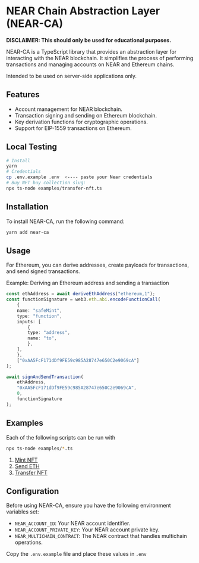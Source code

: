 # NEAR Chain Abstraction Layer (NEAR-CA)

**DISCLAIMER: This should only be used for educational purposes.**

NEAR-CA is a TypeScript library that provides an abstraction layer for interacting with the NEAR blockchain. It simplifies the process of performing transactions and managing accounts on NEAR and Ethereum chains. 

Intended to be used on server-side applications only.

## Features

- Account management for NEAR blockchain.
- Transaction signing and sending on Ethereum blockchain.
- Key derivation functions for cryptographic operations.
- Support for EIP-1559 transactions on Ethereum.

## Local Testing

```sh
# Install
yarn
# Credentials
cp .env.example .env  <---- paste your Near credentials
# Buy NFT buy collection slug:
npx ts-node examples/transfer-nft.ts
```

## Installation

To install NEAR-CA, run the following command:

```bash
yarn add near-ca
```

## Usage

For Ethereum, you can derive addresses, create payloads for transactions, and send signed transactions.

Example: Deriving an Ethereum address and sending a transaction

```typescript
const ethAddress = await deriveEthAddress("ethereum,1");
const functionSignature = web3.eth.abi.encodeFunctionCall(
    {
    name: "safeMint",
    type: "function",
    inputs: [
        {
        type: "address",
        name: "to",
        },
    ],
    },
    ["0xAA5FcF171dDf9FE59c985A28747e650C2e9069cA"]
);

await signAndSendTransaction(
    ethAddress,
    "0xAA5FcF171dDf9FE59c985A28747e650C2e9069cA",
    0,
    functionSignature
);
```

## Examples

Each of the following scripts can be run with 

```bash
npx ts-node examples/*.ts
```

1. [Mint NFT](./examples/mint-nft.ts)
2. [Send ETH](./examples/send-eth.ts)
3. [Transfer NFT](./examples/transfer-nft.ts)

## Configuration

Before using NEAR-CA, ensure you have the following environment variables set:

- `NEAR_ACCOUNT_ID`: Your NEAR account identifier.
- `NEAR_ACCOUNT_PRIVATE_KEY`: Your NEAR account private key.
- `NEAR_MULTICHAIN_CONTRACT`: The NEAR contract that handles multichain operations.

Copy the `.env.example` file and place these values in `.env`
